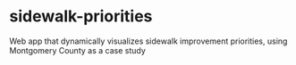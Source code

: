 # sidewalk-priorities
Web app that dynamically visualizes sidewalk improvement priorities, using Montgomery County as a case study
